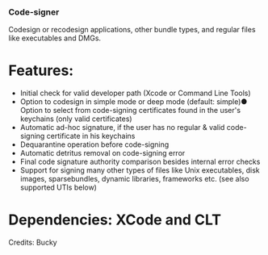 ### Code-signer
Codesign or recodesign applications, other bundle types, and regular files like executables and DMGs.

# Features:
- Initial check for valid developer path (Xcode or Command Line Tools)
- Option to codesign in simple mode or deep mode (default: simple)● Option to select from code-signing certificates found in the user's keychains (only valid certificates)
- Automatic ad-hoc signature, if the user has no regular & valid code-signing certificate in his keychains
- Dequarantine operation before code-signing
- Automatic detritus removal on code-signing error
- Final code signature authority comparison besides internal error checks
- Support for signing many other types of files like Unix executables, disk images, sparsebundles, dynamic libraries, frameworks etc. (see also supported UTIs below)

# Dependencies: XCode and CLT    

Credits: Bucky